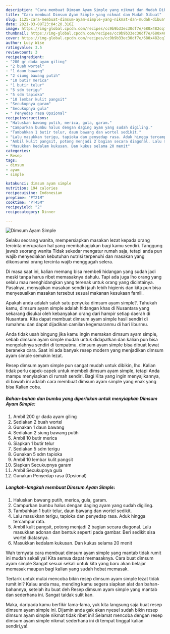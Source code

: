 ```yaml
---
description: "Cara membuat Dimsum Ayam Simple yang nikmat dan Mudah Dibuat"
title: "Cara membuat Dimsum Ayam Simple yang nikmat dan Mudah Dibuat"
slug: 1125-cara-membuat-dimsum-ayam-simple-yang-nikmat-dan-mudah-dibuat
date: 2021-03-08T23:04:20.316Z
image: https://img-global.cpcdn.com/recipes/cc9b9b33ec30df7e/680x482cq70/dimsum-ayam-simple-foto-resep-utama.jpg
thumbnail: https://img-global.cpcdn.com/recipes/cc9b9b33ec30df7e/680x482cq70/dimsum-ayam-simple-foto-resep-utama.jpg
cover: https://img-global.cpcdn.com/recipes/cc9b9b33ec30df7e/680x482cq70/dimsum-ayam-simple-foto-resep-utama.jpg
author: Lucy Wise
ratingvalue: 3.5
reviewcount: 3
recipeingredient:
- "200 gr dada ayam giling"
- "2 buah wortel"
- "1 daun bawang"
- "2 siung bawang putih"
- "10 butir merica"
- "1 butir telur"
- "5 sdm terigu"
- "5 sdm tapioka"
- "10 lembar kulit pangsit"
- "Secukupnya garam"
- "Secukupnya gula"
- " Penyedap rasa Opsional"
recipeinstructions:
- "Haluskan bawang putih, merica, gula, garam."
- "Campurkan bumbu halus dengan daging ayam yang sudah digiling."
- "Tambahkan 1 butir telur, daun bawang dan wortel sedikit."
- "Lalu masukkan terigu, tapioka dan penyedap rasa. Aduk hingga tercampur rata."
- "Ambil kulit pangsit, potong menjadi 2 bagian secara diagonal. Lalu masukkan adonan dan bentuk seperti pada gambar. Beri sedikit sisa wortel diatasnya."
- "Masukkan kedalam kukusan. Dan kukus selama 20 menit"
categories:
- Resep
tags:
- dimsum
- ayam
- simple

katakunci: dimsum ayam simple 
nutrition: 194 calories
recipecuisine: Indonesian
preptime: "PT21M"
cooktime: "PT45M"
recipeyield: "2"
recipecategory: Dinner

---
```



![Dimsum Ayam Simple](https://img-global.cpcdn.com/recipes/cc9b9b33ec30df7e/680x482cq70/dimsum-ayam-simple-foto-resep-utama.jpg)

Selaku seorang wanita, mempersiapkan masakan lezat kepada orang tercinta merupakan hal yang membahagiakan bagi kamu sendiri. Tanggung jawab seorang  wanita Tidak sekedar mengatur rumah saja, tetapi anda pun wajib menyediakan kebutuhan nutrisi terpenuhi dan masakan yang dikonsumsi orang tercinta wajib menggugah selera.

Di masa  saat ini, kalian memang bisa membeli hidangan yang sudah jadi meski tanpa harus ribet memasaknya dahulu. Tapi ada juga lho orang yang selalu mau menghidangkan yang terenak untuk orang yang dicintainya. Pasalnya, menyajikan masakan sendiri jauh lebih higienis dan kita pun bisa menyesuaikan masakan tersebut sesuai makanan kesukaan famili. 



Apakah anda adalah salah satu penyuka dimsum ayam simple?. Tahukah kamu, dimsum ayam simple adalah hidangan khas di Nusantara yang sekarang disukai oleh kebanyakan orang dari hampir setiap daerah di Nusantara. Kita dapat membuat dimsum ayam simple hasil sendiri di rumahmu dan dapat dijadikan camilan kegemaranmu di hari liburmu.

Anda tidak usah bingung jika kamu ingin memakan dimsum ayam simple, sebab dimsum ayam simple mudah untuk didapatkan dan kalian pun bisa mengolahnya sendiri di tempatmu. dimsum ayam simple bisa dibuat lewat beraneka cara. Saat ini ada banyak resep modern yang menjadikan dimsum ayam simple semakin lezat.

Resep dimsum ayam simple pun sangat mudah untuk dibikin, lho. Kalian tidak perlu capek-capek untuk membeli dimsum ayam simple, tetapi Anda mampu menyiapkan di rumah sendiri. Bagi Kita yang ingin menyajikannya, di bawah ini adalah cara membuat dimsum ayam simple yang enak yang bisa Kalian coba.

<!--inarticleads1-->

##### Bahan-bahan dan bumbu yang diperlukan untuk menyiapkan Dimsum Ayam Simple:

1. Ambil 200 gr dada ayam giling
1. Sediakan 2 buah wortel
1. Gunakan 1 daun bawang
1. Sediakan 2 siung bawang putih
1. Ambil 10 butir merica
1. Siapkan 1 butir telur
1. Sediakan 5 sdm terigu
1. Gunakan 5 sdm tapioka
1. Ambil 10 lembar kulit pangsit
1. Siapkan Secukupnya garam
1. Ambil Secukupnya gula
1. Gunakan  Penyedap rasa (Opsional)




<!--inarticleads2-->

##### Langkah-langkah membuat Dimsum Ayam Simple:

1. Haluskan bawang putih, merica, gula, garam.
1. Campurkan bumbu halus dengan daging ayam yang sudah digiling.
1. Tambahkan 1 butir telur, daun bawang dan wortel sedikit.
1. Lalu masukkan terigu, tapioka dan penyedap rasa. Aduk hingga tercampur rata.
1. Ambil kulit pangsit, potong menjadi 2 bagian secara diagonal. Lalu masukkan adonan dan bentuk seperti pada gambar. Beri sedikit sisa wortel diatasnya.
1. Masukkan kedalam kukusan. Dan kukus selama 20 menit




Wah ternyata cara membuat dimsum ayam simple yang mantab tidak rumit ini mudah sekali ya! Kita semua dapat memasaknya. Cara buat dimsum ayam simple Sangat sesuai sekali untuk kita yang baru akan belajar memasak maupun bagi kalian yang sudah hebat memasak.

Tertarik untuk mulai mencoba bikin resep dimsum ayam simple lezat tidak rumit ini? Kalau anda mau, mending kamu segera siapkan alat dan bahan-bahannya, setelah itu buat deh Resep dimsum ayam simple yang mantab dan sederhana ini. Sangat taidak sulit kan. 

Maka, daripada kamu berfikir lama-lama, yuk kita langsung saja buat resep dimsum ayam simple ini. Dijamin anda gak akan nyesel sudah bikin resep dimsum ayam simple nikmat tidak ribet ini! Selamat mencoba dengan resep dimsum ayam simple nikmat sederhana ini di tempat tinggal kalian sendiri,ya!.

